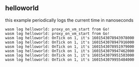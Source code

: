 ## helloworld

this example periodically logs the current time in nanoseconds

```
wasm log helloworld: proxy_on_vm_start from Go!
wasm log helloworld: proxy_on_vm_start from Go!
wasm log helloworld: OnTick on 1, it's 1601543078943978000
wasm log helloworld: OnTick on 1, it's 1601543078947916000
wasm log helloworld: OnTick on 1, it's 1601543078951979000
wasm log helloworld: OnTick on 1, it's 1601543079947462000
wasm log helloworld: OnTick on 1, it's 1601543079951503000
wasm log helloworld: OnTick on 1, it's 1601543079955484000
```
